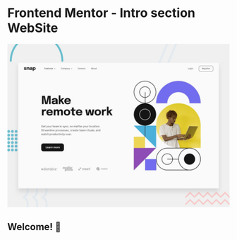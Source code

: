 # Frontend Mentor - Intro section  WebSite

![Design preview for the Intro section with dropdown navigation coding challenge](./design/desktop-preview.jpg)

## Welcome! 👋

